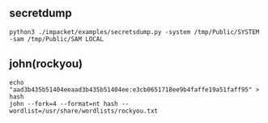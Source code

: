 ## secretdump
`python3 ./impacket/examples/secretsdump.py -system /tmp/Public/SYSTEM -sam /tmp/Public/SAM LOCAL`
## john(rockyou)
```
echo "aad3b435b51404eeaad3b435b51404ee:e3cb0651718ee9b4faffe19a51faff95" > hash
john --fork=4 --format=nt hash --wordlist=/usr/share/wordlists/rockyou.txt
```
